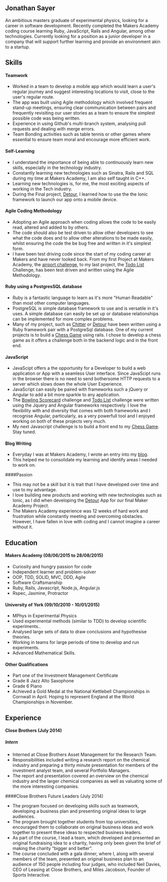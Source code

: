 ## Jonathan Sayer

An ambitious masters graduate of experimental physics, looking for a career in software development. Recently completed the Makers Academy coding course learning Ruby, JavaScript, Rails and Angular, among other technologies. Currently looking for a position as a junior developer in a company that will support further learning and provide an environment akin to a startup.

## Skills

#### Teamwork

- Worked in a team to develop a mobile app which would learn a user's regular journey and suggest interesting locations to visit, close to the user's regular route.
- The app was built using Agile methodology which involved frequent stand-up meetings, ensuring clear communication between pairs and frequently revisiting our user stories as a team to ensure the simplest possible code was being written. 
- Experience in using Github's multi-branch system, analysing pull requests and dealing with merge errors.
- Team Bonding activities such as table tennis or other games where essential to ensure team moral and encourage more efficient work.

#### Self-Learning

- I understand the importance of being able to continuously learn new skills, especially in the technology industry.
- Constantly learning new technologies such as Sinatra, Rails and SQL during my time at Makers Academy, I am also self taught in C++.
- Learning new technologies is, for me, the most exciting aspects of working in the Tech industry.
- During the Final project, [Detour](https://github.com/zeus-org/detour-ionic), I learned how to use the the Ionic framework to launch our app onto a mobile device.

#### Agile Coding Methodology

- Adopting an Agile approach when coding allows the code to be easily read, altered and added to by others.
- The code should also be test driven to allow other developers to see what the code does and to allow other alterations to be made easily, whilst ensuring the code the be bug free and written in it's simplest form.
- I have been test driving code since the start of my coding career at Makers and have never looked back. From my first Project at Makers Academy, the [airport challenge](https://github.com/jonathansayer/airport_challenge), to my last project, the [Todo List](https://github.com/jonathansayer/todo_challenge) Challenge, has been test driven and written using the Agile Methodology.

#### Ruby using a PostgresSQL database

- Ruby is a fantastic language to learn as it's more "Human Readable" than most other computer languages.
- PostgreSQL is simple database framework to use and is versatile in it's uses. A simple database can easily be set up or database relationships can be implemented for more complex problems.   
- Many of my project, such as [Chitter](https://github.com/jonathansayer/Chitter_Redo) or [Detour](https://github.com/zeus-org/detour-ionic) have been written using a Ruby framework pair with a PostgreSql database. One of my current projects is to build a [Chess Game](https://github.com/jonathansayer/chess) using rails. I chose to develop a chess game as it offers a challenge both in the backend logic and in the front end.

#### JavaScript

- JavaScipt offers a the opportunity for a Developer to build a web application or App with a seamless User interface. Since JavaScipt runs in the browser there is no need to send bothersome HTTP requests to a server which slows down the whole User Experience.
- JavaScript can easily be paired with frameworks such a jQuery or Angular to add a bit more sparkle to any application.
- The [Bowling Scorecard](https://github.com/jonathansayer/bowling-challenge) challenge and [Todo List](https://github.com/jonathansayer/todo_challenge) challenge were written using the Jquery and Angular frameworks respectively. I love the flexibility with and diversity that comes with both frameworks and I recognise Angular, particularly, as a very powerfull tool and I enjoyed working on both of these projects very much.
- My next Javascript challenge is to build a front end to my [Chess Game](https://github.com/jonathansayer/chess). Stay tuned.

#### Blog Writing
- Everyday I was at Makers Academy, I wrote an entry into my [blog](http://the-makers-academy-experience.ghost.io/).
- This helped me to consolidate my learning and identify areas I needed to work on.

####Passion
- This may not be a skill but it is trait that I have developed over time and use to my advantage.
- I love building new products and working with new technologies such as Ionic, as I did when developing the [Detour](https://github.com/zeus-org/detour-ionic) App for our final Maker Academy Project.
- The Makers Academy experience was 12 weeks of hard work and frustration while constantly meeting and overcoming obstacles. However, I have fallen in love with coding and I cannot imagine a career without it.  

## Education

#### Makers Academy (08/06/2015 to 28/08/2015)

- Curiosity and hungry passion for code
- Independent learner and problem-solver
- OOP, TDD, SOLID, MVC, DDD, Agile
- Software Craftsmanship
- Ruby, Rails, Javascript, Node.js, Angular.js
- Rspec, Jasmine, Protractor

#### University of York (09/10/2010 - 10/01/2015)

- MPhys in Experimental Physics
- Used experimental methods (similar to TDD) to develop scientific experiments..
- Analysed large sets of data to draw conclusions and hypothesise theories.
- Working in teams for large periods of time to develop and run experiments.
- Advanced Mathematical Skills.   

#### Other Qualifications

- Part one of the Investment Management Certificate
- Grade 8 Jazz Alto Saxophone
- Grade 6 Piano
- Achieved a Gold Medal at the National Kettlebell Championships in Cornwall in April. Hoping to represent England at the World Championships in November.

## Experience

#### Close Brothers (July 2014)
##### Intern
- Interned at Close Brothers Asset Management for the Research Team.
- Responsibilities included writing a research report on the chemical industry and preparing a thirty minute presentation for members of the investment analyst team, and several Portfolio Managers.
- The report and presentation covered an overview on the chemical industry and the larger chemical companies as well as valuating some of the more interesting companies.

####Close Brothers Future Leaders (July 2014)                                               
- The program focused on developing skills such as teamwork, developing a business plan and presenting original ideas to large audiences.
- The program brought together students from top universities, encouraged them to collaborate on original business ideas and work together to present these ideas to respected business leaders.
- As part of the course, I lead a team, which developed and presented an original fundraising idea to a charity, having only been given the brief of making the charity “bigger and better”.
- The course concluded with a gala dinner, where I, along with several members of the team, presented an original business plan to an audience of 150 people including four judges, who included Neil Davies, CEO of Leasing at Close Brothers, and Miles Jacobson, Founder of Sports Interactive.

